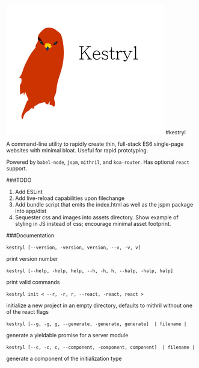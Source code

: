 ![kestryl](./images/kestryl.png?raw=true)
#kestryl

A command-line utility to rapidly create thin, full-stack ES6 single-page websites with minimal bloat. Useful for rapid prototyping.

Powered by `babel-node`, `jspm`, `mithril`, and `koa-router`.  Has optional `react` support.

###TODO
1. Add ESLint
2. Add live-reload capabilities upon filechange
3. Add bundle script that emits the index.html as well as the jspm package into app/dist
4. Sequester css and images into assets directory. Show example of styling in JS instead of css; encourage minimal asset footprint.

###Documentation

`kestryl [--version, -version, version, --v, -v, v]`

print version number

`kestryl [--help, -help, help, --h, -h, h, --halp, -halp, halp]`

print valid commands

`kestryl init < --r, -r, r, --react, -react, react >`

initialize a new project in an empty directory, defaults to mithril without one of the react flags

`kestryl [--g, -g, g, --generate, -generate, generate]  | filename |`

generate a yieldable promise for a server module

`kestryl [--c, -c, c, --component, -component, component]  | filename |`

generate a component of the initialization type

